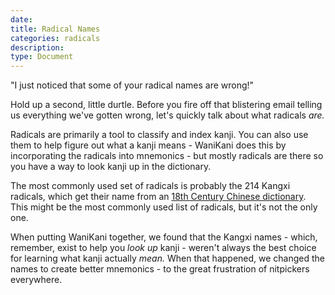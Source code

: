 ```yaml
---
date:
title: Radical Names
categories: radicals
description:
type: Document
---
```

"I just noticed that some of your radical names are wrong!"

Hold up a second, little durtle. Before you fire off that blistering email telling us everything we've gotten wrong, let's quickly talk about what radicals _are._

Radicals are primarily a tool to classify and index kanji. You can also use them to help figure out what a kanji means - WaniKani does this by incorporating the radicals into mnemonics - but mostly radicals are there so you have a way to look kanji up in the dictionary.

The most commonly used set of radicals is probably the 214 Kangxi radicals, which get their name from an [18th Century Chinese dictionary](https://en.wikipedia.org/wiki/Kangxi_Dictionary). This might be the most commonly used list of radicals, but it's not the only one.

When putting WaniKani together, we found that the Kangxi names - which, remember, exist to help you _look up_ kanji - weren't always the best choice for learning what kanji actually _mean._ When that happened, we changed the names to create better mnemonics - to the great frustration of nitpickers everywhere.
